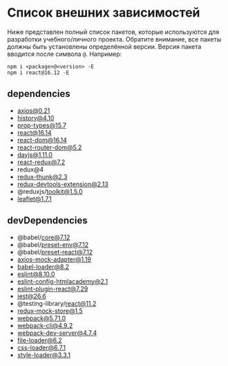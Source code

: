 # Список внешних зависимостей

Ниже представлен полный список пакетов, которые используются для разработки учебного/личного проекта. Обратите внимание, все пакеты должны быть установлены определённой версии. Версия пакета вводится после символа `@`. Например:

```
npm i <package>@<version> -E
npm i react@16.12 -E
```

## dependencies

* axios@0.21
* history@4.10
* prop-types@15.7
* react@16.14
* react-dom@16.14
* react-router-dom@5.2
* dayjs@1.11.0
* react-redux@7.2
* redux@4
* redux-thunk@2.3
* redux-devtools-extension@2.13
* @reduxjs/toolkit@1.5.0
* leaflet@1.7.1

## devDependencies

* @babel/core@7.12
* @babel/preset-env@7.12
* @babel/preset-react@7.12
* axios-mock-adapter@1.19
* babel-loader@8.2
* eslint@8.10.0
* eslint-config-htmlacademy@2.1
* eslint-plugin-react@7.29
* jest@26.6
* @testing-library/react@11.2
* redux-mock-store@1.5
* webpack@5.71.0
* webpack-cli@4.9.2
* webpack-dev-server@4.7.4
* file-loader@6.2
* css-loader@6.7.1
* style-loader@3.3.1

